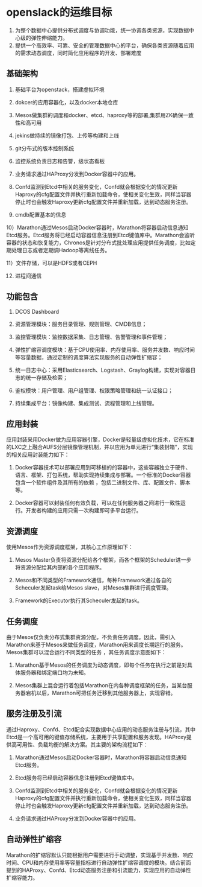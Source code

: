 # openslack的运维目标
1) 为整个数据中心提供分布式调度与协调功能，统一协调各类资源，实现数据中心级的弹性伸缩能力。
2) 提供一个高效率、可靠、安全的管理数据中心的平台，确保各类资源随着应用的需求动态调度，同时简化应用程序的开发、部署难度

## 基础架构
1) 基础平台为openstack，搭建虚拟环境

2) dokcer的应用容器化，以及docker本地仓库

3) Mesos做集群的调度和docker、etcd、haproxy等的部署,集群用ZK确保一致性和高可用

4) jekins做持续的镜像打包、上传等构建和上线

5) git分布式的版本控制系统

6) 监控系统负责日志和告警，级状态看板

7) 业务请求通过HAProxy分发到Docker容器中的应用。

8) Confd监测到Etcd中相关的服务变化，Confd就会根据变化的情况更新Haproxy的cfg配置文件并执行重新加载命令，使相关变化生效，同样当容器停止时也会触发Haproxy更新cfg配置文件并重新加载，达到动态服务注册。

9) cmdb配置基本的信息

10）Marathon通过Mesos启动Docker容器时，Marathon将容器启动信息通知Etcd服务。Etcd服务将已经启动容器信息注册到Etcd键值库中。Marathon会监听容器的状态和恢复能力，Chronos是针对分布式批处理应用提供任务调度，比如定期处理日志或者定期调Hadoop等离线任务。

11）文件存储，可以是HDFS或者CEPH

12) 进程间通信

## 功能包含
1) DCOS Dashboard

2) 资源管理模块：服务目录管理、规则管理、CMDB信息；

3) 监控管理模块：监控数据采集、日志管理、告警管理和事件管理；

4) 弹性扩缩容调度模块：基于CPU使用率、内存使用率、服务并发数、响应时间等容量数据，通过定制的调度算法实现服务的自动弹性扩缩容；

5) 统一日志中心：采用Elasticsearch、Logstash、Graylog构建，实现对容器日志的统一存储及检索；

6) 鉴权模块：用户管理、用户组管理、权限策略管理和统一认证接口；

7) 持续集成平台：镜像构建、集成测试、流程管理和上线管理。


## 应用封装
应用封装采用Docker做为应用容器引擎，Docker是轻量级虚拟化技术，它在标准的LXC之上融合AUFS分层镜像管理机制，并以应用为单元进行“集装封箱”，实现的相关应用封装能力如下：

1) Docker容器技术可以部署应用到可移植的的容器中，这些容器独立于硬件、语言、框架、打包系统，帮助实现持续集成与部署。一个标准的Docker容器包含一个软件组件及其所有的依赖 ，包括二进制文件、库、配置文件、脚本等。

2) Docker容器可以封装任何有效负载，可以在任何服务器之间进行一致性运行。开发者构建的应用只需一次构建即可多平台运行。

## 资源调度
使用Mesos作为资源调度框架，其核心工作原理如下：
1) Mesos Master负责将资源分配给各个框架，而各个框架的Scheduler进一步将资源分配给其内部的各个应用程序。

2) Mesos和不同类型的Framework通信，每种Framework通过各自的Scheculer发起task给Mesos slave，对Mesos集群进行调度管理。

3) Framework的Executor执行其Scheculer发起的task。

## 任务调度
由于Mesos仅负责分布式集群资源分配，不负责任务调度。因此，需引入Marathon来基于Mesos来做任务调度，Marathon用来调度长期运行的服务。Mesos集群可以混合运行不同类型的任务 ，其任务调度示意图如下：

1) Marathon基于Mesos的任务调度为动态调度，即每个任务在执行之前是对具体服务器和绑定端口均为未知。

2) Mesos集群上混合运行着包括Marathon在内各种调度框架的任务，当某台服务器宕机以后，Marathon可把任务迁移到其他服务器上，实现容错。

## 服务注册及引流
通过Haproxy、Confd、Etcd配合实现数据中心应用的动态服务注册与引流，其中Etcd是一个高可用的键值存储系统，主要用于共享配置和服务发现。HAProxy提供高可用性、负载均衡的解决方案。其主要的架构流程如下：

1) Marathon通过Mesos启动Docker容器时，Marathon将容器启动信息通知Etcd服务。

2) Etcd服务将已经启动容器信息注册到Etcd键值库中。

3) Confd监测到Etcd中相关的服务变化，Confd就会根据变化的情况更新Haproxy的cfg配置文件并执行重新加载命令，使相关变化生效，同样当容器停止时也会触发Haproxy更新cfg配置文件并重新加载，达到动态服务注册。

4) 业务请求通过HAProxy分发到Docker容器中的应用。

## 自动弹性扩缩容
Marathon的扩缩容默认只能根据用户需要进行手动调整，实现基于并发数、响应时间、CPU和内存使用率等容量指标进行自动弹性扩缩容调度的模块。结合前面提到的HAProxy、Confd、Etcd动态服务注册和引流能力，实现应用的自动弹性扩缩容能力。
